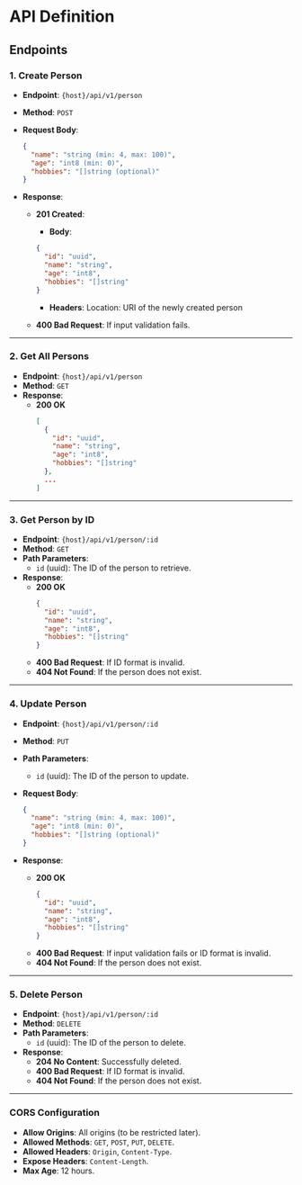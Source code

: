 # API Definition

## Endpoints

### 1. Create Person

- **Endpoint**: `{host}/api/v1/person`
- **Method**: `POST`
- **Request Body**:
  ```json
  {
    "name": "string (min: 4, max: 100)",
    "age": "int8 (min: 0)",
    "hobbies": "[]string (optional)"
  }
  ```
- **Response**:

  - **201 Created**:

    - **Body**:

    ```json
    {
      "id": "uuid",
      "name": "string",
      "age": "int8",
      "hobbies": "[]string"
    }
    ```

    - **Headers**:
      Location: URI of the newly created person

  - **400 Bad Request**: If input validation fails.

---

### 2. Get All Persons

- **Endpoint**: `{host}/api/v1/person`
- **Method**: `GET`
- **Response**:
  - **200 OK**
    ```json
    [
      {
        "id": "uuid",
        "name": "string",
        "age": "int8",
        "hobbies": "[]string"
      },
      ...
    ]
    ```

---

### 3. Get Person by ID

- **Endpoint**: `{host}/api/v1/person/:id`
- **Method**: `GET`
- **Path Parameters**:
  - `id` (uuid): The ID of the person to retrieve.
- **Response**:
  - **200 OK**
    ```json
    {
      "id": "uuid",
      "name": "string",
      "age": "int8",
      "hobbies": "[]string"
    }
    ```
  - **400 Bad Request**: If ID format is invalid.
  - **404 Not Found**: If the person does not exist.

---

### 4. Update Person

- **Endpoint**: `{host}/api/v1/person/:id`
- **Method**: `PUT`
- **Path Parameters**:
  - `id` (uuid): The ID of the person to update.
- **Request Body**:

  ```json
  {
    "name": "string (min: 4, max: 100)",
    "age": "int8 (min: 0)",
    "hobbies": "[]string (optional)"
  }
  ```

- **Response**:
  - **200 OK**
    ```json
    {
      "id": "uuid",
      "name": "string",
      "age": "int8",
      "hobbies": "[]string"
    }
    ```
  - **400 Bad Request**: If input validation fails or ID format is invalid.
  - **404 Not Found**: If the person does not exist.

---

### 5. Delete Person

- **Endpoint**: `{host}/api/v1/person/:id`
- **Method**: `DELETE`
- **Path Parameters**:
  - `id` (uuid): The ID of the person to delete.
- **Response**:
  - **204 No Content**: Successfully deleted.
  - **400 Bad Request**: If ID format is invalid.
  - **404 Not Found**: If the person does not exist.

---

### CORS Configuration

- **Allow Origins**: All origins (to be restricted later).
- **Allowed Methods**: `GET`, `POST`, `PUT`, `DELETE`.
- **Allowed Headers**: `Origin`, `Content-Type`.
- **Expose Headers**: `Content-Length`.
- **Max Age**: 12 hours.

